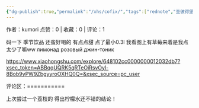 ```yaml
---
{"dg-publish":true,"permalink":"/xhs/cofix/","tags":["rednote","圣彼得堡"],"updated":"2025-03-17T22:18:02.728+08:00"}
---
```


作者：kumori
点赞：0   |   收藏：0   |   评论：1

码一下 季节饮品 还蛮好喝的 有点点甜
点了最小0.3l 我看图上有草莓来着是我点太少了嘛ww
лимонад розовый джин-тоник

https://www.xiaohongshu.com/explore/648102cc0000000012032db7?xsec_token=ABBqqUQRK5qRTeOiRsvOyl-8Bob9yPW9ZbgyyroOXHQ0Q=&xsec_source=pc_user

评论区：===========

上次尝过一个荔枝的 得出柠檬水还不错的结论！